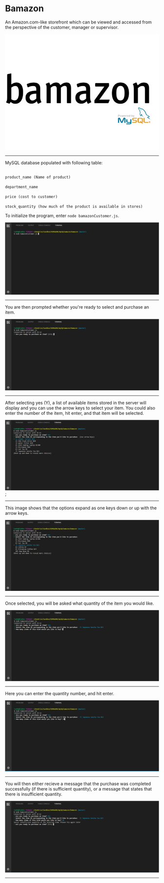 # Bamazon
An Amazon.com-like storefront which can be viewed and accessed from the perspective of the customer, manager or supervisor.  

![](/images/bamazon.png)

<hr>

MySQL database populated with following table:
```item_id (unique id for each product)

product_name (Name of product)

department_name

price (cost to customer)

stock_quantity (how much of the product is available in stores)
```
To initialize the program, enter `node bamazonCustomer.js`.

![](/images/one.png)
<hr>
You are then prompted whether you're ready to select and purchase an item.

![](/images/two.png)
<hr>
After selecting yes (Y), a list of available items stored in the server will display and you can use the arrow keys to select your item.  You could also enter the number of the item, hit enter, and that item will be selected. 

![](/images/three.png);
<hr>
This image shows that the options expand as one keys down or up with the arrow keys.

![](/images/four.png)
<hr>
Once selected, you will be asked what quantity of the item you would like.

![](/images/five.png)
<hr>
Here you can enter the quantity number, and hit enter.

![](/images/six.png)
<hr>
You will then either recieve a message that the purchase was completed successfully (if there is sufficient quantity), or a message that states that there is insufficient quantity. 

![](/images/seven.png)
<hr>
